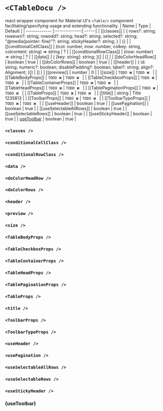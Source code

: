 # `<CTableDocu />`
react wrapper component for Material UI's `<Table/>` component facilitating/specifying usage and extending functionality.
| Name        | Type           | Default  |
| ------------- |:-------------:| -----:|
| [[classes]] | { rows?: string; roweven?: string; rowodd?: string; head?: string; selected?: string; "@media(pointer: fine)"?: string; stickyHeader?: string; } | {} | 
| [[conditionalCellClass]] | (icol: number, irow: number, colkey: string, colcontent: string) => string | ? | 
| [[conditionalRowClass]] | (irow: number) => string | ? | 
| [[data]] | { [key: string]: string; }[] | [] | 
| [[doColorHeadRow]] | boolean | true | 
| [[doColorRows]] | boolean | true | 
| [[header]] | { id: string; numeric?: boolean; disablePadding?: boolean; label?: string; align?: Alignment; }[] | [] | 
| [[preview]] | number | 0 | 
| [[size]] | ```TODO ❌``` | ```TODO ❌ ``` | 
| [[TableBodyProps]] | ```TODO ❌``` | ```TODO ❌ ``` | 
| [[TableCheckboxProps]] | ```TODO ❌``` | ```TODO ❌ ``` | 
| [[TableContainerProps]] | ```TODO ❌``` | ```TODO ❌ ``` | 
| [[TableHeadProps]] | ```TODO ❌``` | ```TODO ❌ ``` | 
| [[TablePaginationProps]] | ```TODO ❌``` | ```TODO ❌ ``` | 
| [[TableProps]] | ```TODO ❌``` | ```TODO ❌ ``` | 
| [[title]] | string | Title 1235813 | 
| [[ToolbarProps]] | ```TODO ❌``` | ```TODO ❌ ``` | 
| [[ToolbarTypoProps]] | ```TODO ❌``` | ```TODO ❌ ``` | 
| [[useHeader]] | boolean | true | 
| [[usePagination]] | boolean | true | 
| [[useSelectableAllRows]] | boolean | true | 
| [[useSelectableRows]] | boolean | true | 
| [[useStickyHeader]] | boolean | true | 
| [useToolbar](#useToolbar) | boolean | true | 

### `<classes />`
### `<conditionalCellClass />`
### `<conditionalRowClass />`
### `<data />`
### `<doColorHeadRow />`
### `<doColorRows />`
### `<header />`
### `<preview />`
### `<size />`
### `<TableBodyProps />`
### `<TableCheckboxProps />`
### `<TableContainerProps />`
### `<TableHeadProps />`
### `<TablePaginationProps />`
### `<TableProps />`
### `<title />`
### `<ToolbarProps />`
### `<ToolbarTypoProps />`
### `<useHeader />`
### `<usePagination />`
### `<useSelectableAllRows />`
### `<useSelectableRows />`
### `<useStickyHeader />`
### \(useToolbar\)
